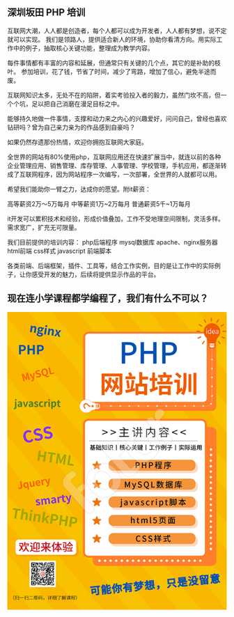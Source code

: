 ## 深圳坂田 PHP 培训
互联网大潮，人人都是创造者，每个人都可以成为开发者，人人都有梦想，说不定就可以实现。
我们是领路人，提供适合新人的环境，协助你看清方向。用实际工作中的例子，抽取核心关键功能，整理成为教学内容。

每件事情都有丰富的内容和延展，但通常只有关键的几个点，其它的是补助的枝叶。
参加培训，花了钱，节省了时间，减少了弯路，增加了信心，避免半途而废。

互联网知识太多，无处不在的陷阱，着实考验投入者的毅力，虽然门坎不高，但一个个坑，足以把自己消磨在漫足目标之中。

能够持久地做一件事情，支撑和动力来之内心的兴趣爱好，问问自己，曾经也喜欢钻研吗？曾为自己亲力亲为的作品感到自豪吗？

如果仍然存遗那份热情，欢迎你拥抱互联网大家庭。

全世界的网站有80%使用php，互联网应用还在快速扩展当中，就连以前的各种企业管理应用、销售管理、库存管理、人事管理、学校管理，手机应用，都逐渐转成了互联网程序，因为网站程序一次编写，一次部署，全世界的人就都可以用。

希望我们能助你一臂之力，达成你的愿望。附it薪资：

高等薪资2万～5万每月
中等薪资1万~2万每月
普通薪资5千~1万每月

it开发可以累积技术和经验，形成价值叠加，工作不受地理空间限制，灵活多样。需求宽广，扩充无可限量。

我们目前提供的培训内容：
php后端程序
mysql数据库
apache、nginx服务器
html前端
css样式
javascript 前端脚本

各类前端、后端框架，插件、工具等，结合工作实例，目的是让工作中的实际例子，让你感受开发的魅力，后续将提供显示作品的平台。

## 现在连小学课程都学编程了，我们有什么不可以？

![Image](./php_face.jpg)


